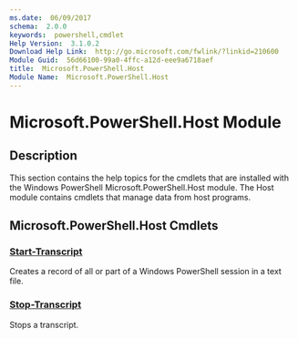```yaml
---
ms.date:  06/09/2017
schema:  2.0.0
keywords:  powershell,cmdlet
Help Version:  3.1.0.2
Download Help Link:  http://go.microsoft.com/fwlink/?linkid=210600
Module Guid:  56d66100-99a0-4ffc-a12d-eee9a6718aef
title:  Microsoft.PowerShell.Host
Module Name:  Microsoft.PowerShell.Host
---
```


# Microsoft.PowerShell.Host Module
## Description
This section contains the help topics for the cmdlets that are installed with the Windows PowerShell Microsoft.PowerShell.Host module. The Host module contains cmdlets that manage data from host programs.

## Microsoft.PowerShell.Host Cmdlets
### [Start-Transcript](Start-Transcript.md)
Creates a record of all or part of a Windows PowerShell session in a text file.


### [Stop-Transcript](Stop-Transcript.md)
Stops a transcript.
